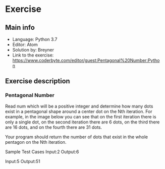 # Exercise
## Main info
- Language: Python 3.7
- Editor: Atom
- Solution by: Breyner
- Link to the exercise: https://www.coderbyte.com/editor/guest:Pentagonal%20Number:Python

## Exercise description
### Pentagonal Number
Read num which will be a positive integer and determine how many dots exist in a pentagonal shape around a center dot on the Nth iteration. For example, in the image below you can see that on the first iteration there is only a single dot, on the second iteration there are 6 dots, on the third there are 16 dots, and on the fourth there are 31 dots.

Your program should return the number of dots that exist in the whole pentagon on the Nth iteration.

Sample Test Cases
Input:2
Output:6

Input:5
Output:51
